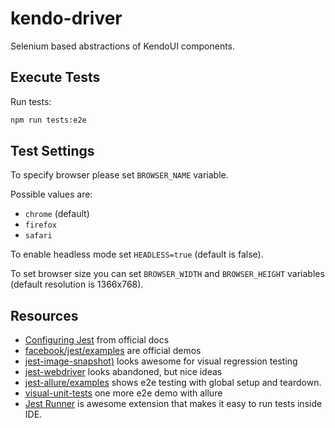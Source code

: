 # kendo-driver

Selenium based abstractions of KendoUI components.

## Execute Tests

Run tests:

```bash
npm run tests:e2e
```

## Test Settings

To specify browser please set `BROWSER_NAME` variable.

Possible values are:

- `chrome` (default)
- `firefox`
- `safari`

To enable headless mode set `HEADLESS=true` (default is false).

To set browser size you can set `BROWSER_WIDTH` and `BROWSER_HEIGHT` variables (default resolution is 1366x768).

## Resources

- [Configuring Jest](https://jestjs.io/docs/en/configuration) from official docs
- [facebook/jest/examples](https://github.com/facebook/jest/tree/master/examples) are official demos
- [jest-image-snapshot)](https://github.com/americanexpress/jest-image-snapshot) looks awesome for visual regression testing
- [jest-webdriver](https://github.com/alexeyraspopov/jest-webdriver) looks abandoned, but nice ideas
- [jest-allure/examples](https://github.com/zaqqaz/jest-allure/tree/master/examples) shows e2e testing with global setup and teardown.
- [visual-unit-tests](https://github.com/zaqqaz/visual-unit-tests) one more e2e demo with allure
- [Jest Runner](https://marketplace.visualstudio.com/items?itemName=firsttris.vscode-jest-runner) is awesome extension that makes it easy to run tests inside IDE.
